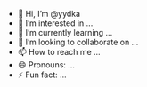 - 👋 Hi, I’m @yydka
- 👀 I’m interested in ...
- 🌱 I’m currently learning ...
- 💞️ I’m looking to collaborate on ...
- 📫 How to reach me ...
- 😄 Pronouns: ...
- ⚡ Fun fact: ...

<!---
yydka/yydka is a ✨ special ✨ repository because its `README.md` (this file) appears on your GitHub profile.
You can click the Preview link to take a look at your changes.
--->
